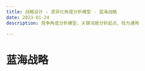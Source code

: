 ```yaml
---
title: 战略设计 - 差异化角度分析模型 - 蓝海战略
date: 2023-01-24
description: 竞争角度分析模型，关键词是分析起点、较为通用

---
```


# 蓝海战略